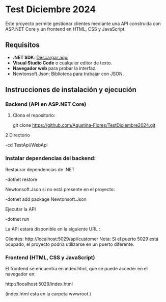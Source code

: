 # Test Diciembre 2024

Este proyecto permite gestionar clientes mediante una API construida con ASP.NET Core
y un frontend en HTML, CSS y JavaScript.

## Requisitos

- **.NET SDK**: [Descargar aquí](https://dotnet.microsoft.com/download)
- **Visual Studio Code** o cualquier editor de texto.
- **Navegador web** para probar la interfaz.
- Newtonsoft.Json: Biblioteca para trabajar con JSON. 

## Instrucciones de instalación y ejecución

### Backend (API en ASP.NET Core)

1. Clona el repositorio:

   git clone https://github.com/Agustina-Flores/TestDiciembre2024.git

2 Directorio

   -cd TestApi/WebApi
   
   ### Instalar dependencias del backend:
 Restaurar dependencias de .NET
   
   -dotnet restore
   
 Newtonsoft.Json si no está presente en el proyecto:
   
   -dotnet add package Newtonsoft.Json
   
 Ejecutar la API
 
   -dotnet run
 
 
La API estará disponible en la siguiente URL :

Clientes: http://localhost:5029/api/customer
Nota: Si el puerto 5029 está ocupado, el proyecto podría utilizarse en un puerto diferente.


### Frontend (HTML, CSS y JavaScript)
El frontend se encuentra en index.html, que se puede acceder en el navegador en:
 
http://localhost:5029/index.html

(index.html esta en  la carpeta wwwroot.)
 
